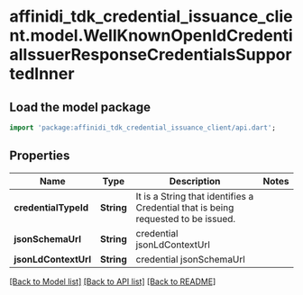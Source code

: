# affinidi_tdk_credential_issuance_client.model.WellKnownOpenIdCredentialIssuerResponseCredentialsSupportedInner

## Load the model package

```dart
import 'package:affinidi_tdk_credential_issuance_client/api.dart';
```

## Properties

| Name                 | Type       | Description                                                                       | Notes |
| -------------------- | ---------- | --------------------------------------------------------------------------------- | ----- |
| **credentialTypeId** | **String** | It is a String that identifies a Credential that is being requested to be issued. |
| **jsonSchemaUrl**    | **String** | credential jsonLdContextUrl                                                       |
| **jsonLdContextUrl** | **String** | credential jsonSchemaUrl                                                          |

[[Back to Model list]](../README.md#documentation-for-models) [[Back to API list]](../README.md#documentation-for-api-endpoints) [[Back to README]](../README.md)
